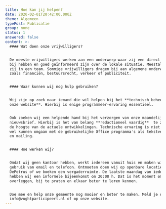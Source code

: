 ```yaml
---
title: Hoe kan jij helpen?
date: 2020-02-01T20:42:00.000Z
theme: Algemeen
typePost: Publicatie
group: none
status: 1
answered: false
content: >-
  #### Wat doen onze vrijwilligers?


  De meeste vrijwilligers werken aan een onderwerp waar zij een direct belang
  bij hebben en goed geïnformeerd zijn over de lokale situatie. Meestal werken
  zij in een team. Sommige vrijwilligers dragen bij aan algemene onderwerpen
  zoals financiën, bestuursrecht, verkeer of publiciteit.


  #### Waar kunnen wij nog hulp gebruiken?


  Wij zijn op zoek naar iemand die wil helpen bij het **technisch beheer van
  onze website**. Hierbij is enige programmeer-ervaring essentieel. 


  Ook zoeken wij een helpende hand bij het verzorgen van onze maandelijkse
  nieuwsbrief. Hierbij is het van belang **redactioneel vaardig**  te zijn en op
  de hoogte van de actuele ontwikkelingen. Technische ervaring is niet vereist,
  wel kunnen omgaan met de gebruikelijke Office programma's als tekstverwerking
  en mailing.


  #### Hoe werken wij?


  Omdat wij geen kantoor hebben, werkt iedereen vanuit huis en maken wij veel
  gebruik van email en telefoon. Ontmoeten doen wij op openbare locaties zoals
  DePetrus of we boeken een vergaderruimte. De laatste maandag van iedere maand
  hebben wij een informele bijeenkomst om 20:00 h. Dat is het moment om te
  overleggen, bij te praten en elkaar beter te leren kennen.


  Doe mee en help onze gemeente nog mooier en beter te maken. Meld je op
  info@vughtparticipeert.nl of op onze website.
---
```


